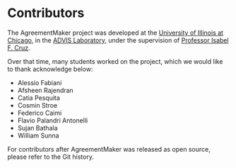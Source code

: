 # Contributors

The AgreementMaker project was developed at the [University of Illinois at Chicago](https://www.cs.uic.edu), in the [ADVIS Laboratory](https://www.cs.uic.edu/~ifc/advis.html), under the supervision of [Professor Isabel F. Cruz](https://www.cs.uic.edu/bin/view/Cruz).

Over that time, many students worked on the project, which we would like to thank acknowledge below:

* Alessio Fabiani
* Afsheen Rajendran
* Catia Pesquita
* Cosmin Stroe
* Federico Caimi
* Flavio Palandri Antonelli
* Sujan Bathala
* William Sunna

For contributors after AgreementMaker was released as open source, please refer to the Git history.
